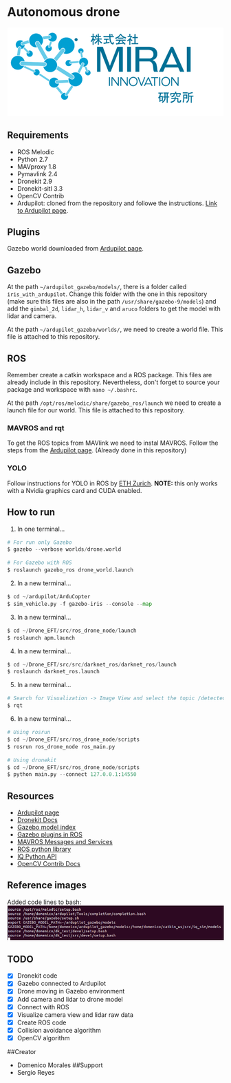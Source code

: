 # Autonomous drone
<p align="center">
    <img src="/images/mirai_logo.png" alt= "Mirai logo" width="512"/>
</p>

## Requirements

- ROS Melodic
- Python 2.7
- MAVproxy 1.8
- Pymavlink 2.4
- Dronekit 2.9
- Dronekit-sitl 3.3
- OpenCV Contrib
- Ardupilot: cloned from the repository and followe the instructions. [Link to Ardupilot page](https://ardupilot.org/dev/docs/building-setup-linux.html#building-setup-linux).

## Plugins
Gazebo world downloaded from [Ardupilot page](https://ardupilot.org/dev/docs/using-gazebo-simulator-with-sitl.html).

## Gazebo
At the path `~/ardupilot_gazebo/models/`, there is a folder called `iris_with_ardupilot`.
Change this folder with the one in this repository (make sure this files are also in the path `/usr/share/gazebo-9/models`) and add the `gimbal_2d`, `lidar_h`, `lidar_v` and `aruco` folders to get the model with lidar and camera. 

At the path `~/ardupilot_gazebo/worlds/`, we need to create a world file. This file is attached to this repository.

## ROS
Remember create a catkin workspace and a ROS package. This files are already include in this repository. Nevertheless, don't forget to source your package and workspace with `nano ~/.bashrc`.

At the path `/opt/ros/melodic/share/gazebo_ros/launch` we need to create a launch file for our world. This file is attached to this repository.

### MAVROS and rqt
To get the ROS topics from MAVlink we need to instal MAVROS. Follow the steps from the [Ardupilot page](https://ardupilot.org/dev/docs/ros-sitl.html). (Already done in this repository)

### YOLO
Follow instructions for YOLO in ROS by [ETH Zurich](https://github.com/leggedrobotics/darknet_ros).
**NOTE:** this only works with a Nvidia graphics card and CUDA enabled.

## How to run
1. In one terminal...
```python
# For run only Gazebo
$ gazebo --verbose worlds/drone.world
```
```python
# For Gazebo with ROS
$ roslaunch gazebo_ros drone_world.launch
```

2. In a new terminal...
```python
$ cd ~/ardupilot/ArduCopter
$ sim_vehicle.py -f gazebo-iris --console --map
```

3. In a new terminal...
```python
$ cd ~/Drone_EFT/src/ros_drone_node/launch
$ roslaunch apm.launch
```

4. In a new terminal...
```python
$ cd ~/Drone_EFT/src/src/darknet_ros/darknet_ros/launch
$ roslaunch darknet_ros.launch
```

5. In a new terminal...
```python
# Search for Visualization -> Image View and select the topic /detected_markers
$ rqt
```

6. In a new terminal...
```python
# Using rosrun
$ cd ~/Drone_EFT/src/ros_drone_node/scripts
$ rosrun ros_drone_node ros_main.py
```
```python
# Using dronekit
$ cd ~/Drone_EFT/src/ros_drone_node/scripts
$ python main.py --connect 127.0.0.1:14550
```

## Resources
- [Ardupilot page](https://ardupilot.org)
- [Dronekit Docs](https://dronekit-python.readthedocs.io/en/latest/)
- [Gazebo model index](http://models.gazebosim.org/)
- [Gazebo plugins in ROS](http://gazebosim.org/tutorials?tut=ros_gzplugins)
- [MAVROS Messages and Services](http://wiki.ros.org/mavros_msgs)
- [ROS python library](http://wiki.ros.org/rospy)
- [IQ Python API](https://github.com/Intelligent-Quads/iq_gnc/blob/master/docs/py_gnc_functions.md)
- [OpenCV Contrib Docs](https://github.com/opencv/opencv_contrib)

## Reference images
Added code lines to bash:
![Image of bash](/images/bashrc_sources.png)

## TODO
- [X] Dronekit code
- [X] Gazebo connected to Ardupilot
- [X] Drone moving in Gazebo environment
- [X] Add camera and lidar to drone model
- [X] Connect with ROS
- [X] Visualize camera view and lidar raw data
- [X] Create ROS code
- [X] Collision avoidance algorithm
- [X] OpenCV algorithm

##Creator
- Domenico Morales
##Support
- Sergio Reyes 
